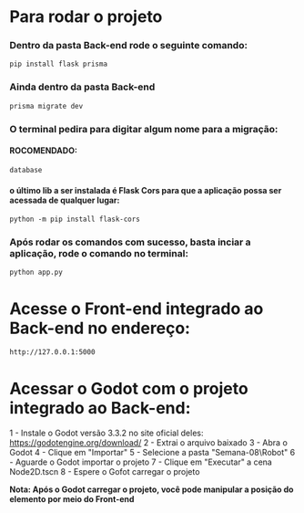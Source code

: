 # Para rodar o projeto

### Dentro da pasta Back-end rode o seguinte comando:

```
pip install flask prisma
```

### Ainda dentro da pasta Back-end

```
prisma migrate dev
```

### O terminal pedira para digitar algum nome para a migração:

#### ROCOMENDADO:

```
database
```
#### o último lib a ser instalada é Flask Cors para que a aplicação possa ser acessada de qualquer lugar:


```
python -m pip install flask-cors
``` 
### Após rodar os comandos com sucesso, basta inciar a aplicação, rode o comando no terminal:

```
python app.py
```

# Acesse o Front-end integrado ao Back-end no endereço:


```
http://127.0.0.1:5000
```

# Acessar o Godot com o projeto integrado ao Back-end:

1 - Instale o Godot versão 3.3.2 no site oficial deles: https://godotengine.org/download/
2 - Extrai o arquivo baixado
3 - Abra o Godot
4 - Clique em "Importar"
5 - Selecione a pasta "Semana-08\Robot"
6 - Aguarde o Godot importar o projeto
7 - Clique em "Executar" a cena Node2D.tscn
8 - Espere o Gofot carregar o projeto

<b>Nota: Após o Godot carregar o projeto, você pode manipular a posição do elemento por meio do Front-end</b>